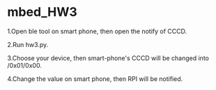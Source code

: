 # mbed_HW3
1.Open ble tool on smart phone, then open the notify of CCCD.

2.Run hw3.py.

3.Choose your device, then smart-phone's CCCD will be changed into /0x01/0x00.

4.Change the value on smart phone, then RPI will be notified.
